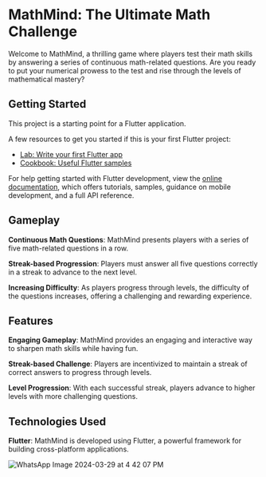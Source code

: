 # MathMind: The Ultimate Math Challenge

Welcome to MathMind, a thrilling game where players test their math skills by answering a series of continuous math-related questions. Are you ready to put your numerical prowess to the test and rise through the levels of mathematical mastery?

## Getting Started

This project is a starting point for a Flutter application.

A few resources to get you started if this is your first Flutter project:

- [Lab: Write your first Flutter app](https://docs.flutter.dev/get-started/codelab)
- [Cookbook: Useful Flutter samples](https://docs.flutter.dev/cookbook)

For help getting started with Flutter development, view the
[online documentation](https://docs.flutter.dev/), which offers tutorials,
samples, guidance on mobile development, and a full API reference.

## Gameplay

**Continuous Math Questions**: MathMind presents players with a series of five math-related questions in a row.

**Streak-based Progression**: Players must answer all five questions correctly in a streak to advance to the next level.

**Increasing Difficulty**: As players progress through levels, the difficulty of the questions increases, offering a challenging and rewarding experience.

## Features

**Engaging Gameplay**: MathMind provides an engaging and interactive way to sharpen math skills while having fun.

**Streak-based Challenge**: Players are incentivized to maintain a streak of correct answers to progress through levels.

**Level Progression**: With each successful streak, players advance to higher levels with more challenging questions.

## Technologies Used

**Flutter**: MathMind is developed using Flutter, a powerful framework for building cross-platform applications.

![WhatsApp Image 2024-03-29 at 4 42 07 PM](https://github.com/Bhuvanaa-R/mathMind/assets/113692356/0041dc17-2f18-4796-8eab-9002916d198f)


